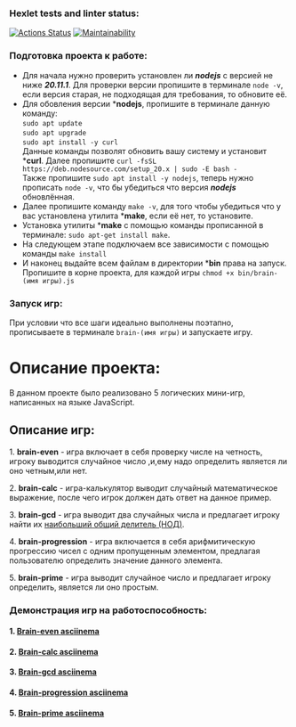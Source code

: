 ### Hexlet tests and linter status:
[![Actions Status](https://github.com/Serega20581/frontend-project-44/actions/workflows/hexlet-check.yml/badge.svg)](https://github.com/Serega20581/frontend-project-44/actions)
[![Maintainability](https://api.codeclimate.com/v1/badges/8a882168b0a893a55e11/maintainability)](https://codeclimate.com/github/Serega20581/frontend-project-44/maintainability)

### Подготовка проекта к работе:
- Для начала нужно проверить установлен ли ***nodejs*** с версией не ниже ***20.11.1***. Для проверки версии пропишите в терминале ```node -v```, если версия старая, не подходящая для требования, то обновите её.
- Для обовления версии ***nodejs**, пропишите в терминале данную команду:\
```sudo apt update```\
      ```sudo apt upgrade```\
      ```sudo apt install -y curl```\
      Данные команды позволят обновить вашу систему и установит ***curl**. Далее пропишите
      ```curl -fsSL https://deb.nodesource.com/setup_20.x | sudo -E bash -```\
      Также пропишите ```sudo apt install -y nodejs```, теперь нужно  прописать ```node -v```, что бы убедиться что
      версия ***nodejs*** обновлённая.
- Далее пропишите команду ```make -v```, для того чтобы убедиться что у вас установлена утилита ***make**, если её нет, то установите.
- Установка утилиты ***make** с помощью команды прописанной в терминале: ```sudo apt-get install make```.
- На следующем этапе подключаем все зависимости с помощью команды ```make install```
- И наконец выдайте всем файлам в директории ***bin** права на запуск. Пропишите в корне проекта, для каждой игры ```chmod +x bin/brain-(имя игры).js```
### Запуск игр:
При условии что все шаги идеально выполнены поэтапно, прописываете в терминале ```brain-(имя игры)``` и запускаете игру.

<h1>Описание проекта:</h1>
<p>В данном проекте было реализовано 5 логических мини-игр, написанных на языке JavaScript.</p>

<h2>Описание игр:</h2>

<p>1. <b>brain-even</b> - игра включает в себя проверку числе на четность, игроку выводится случайное число ,и,ему надо определить является ли оно четным,или нет.</p>
<p>2. <b>brain-calc</b> - игра-калькулятор выводит случайный математическое выражение, после чего игрок должен дать ответ на данное пример.</p>
<p>3. <b>brain-gcd</b> - игра выводит два случайных числа и предлагает игроку найти их <ins>наибольший общий делитель (НОД)</ins>.</p>
<p>4. <b>brain-progression</b> - игра включается в себя арифмитическую прогрессию чисел с одним пропущенным элементом, предлагая пользователю определить значение данного элемента.</p>
<p>5. <b>brain-prime</b> - игра выводит случайное число и предлагает игроку определить, является ли оно простым.</p>

<h3>Демонстрация игр на работоспособность:</h3>

#### 1. [Brain-even asciinema](https://asciinema.org/a/wjUUKHGPqZhR5PGC9KpPWWmC0)

#### 2. [Brain-calc asciinema](https://asciinema.org/a/6oHoB54XxKDpj941f9qOzM5tS)

#### 3. [Brain-gcd asciinema](https://asciinema.org/a/gdtBAIVpbGchOh9C3UNX9toOZ)

#### 4. [Brain-progression asciinema](https://asciinema.org/a/yzHVFCS8mka51PmY3yCikx2x9)

#### 5. [Brain-prime asciinema](https://asciinema.org/a/rRqC1yTKoseEZHD03AKyfdhD1)
